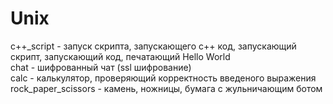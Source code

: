 # Unix
c++_script - запуск скрипта, запускающего с++ код, запускающий скрипт, запускающий код, печатающий Hello World  
chat - шифрованный чат (ssl шифрование)  
calc - калькулятор, проверяющий корректность введеного выражения  
rock_paper_scissors - камень, ножницы, бумага с жульничающим ботом  
